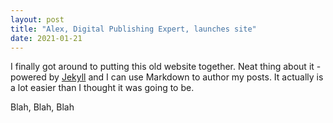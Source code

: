 ```yaml
---
layout: post
title: "Alex, Digital Publishing Expert, launches site"
date: 2021-01-21
---
```


I finally got around to putting this old website together. Neat thing about it - powered by [Jekyll](http://jekyllrb.com) and I can use Markdown to author my posts. It actually is a lot easier than I thought it was going to be.

Blah, Blah, Blah
